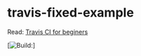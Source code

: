 # travis-fixed-example

Read: [Travis CI for beginers](https://docs.travis-ci.com/user/for-beginners)

[![Build: ](https://travis-ci.org/dacbarbos/travis-broken-example.svg?branch=master)]
